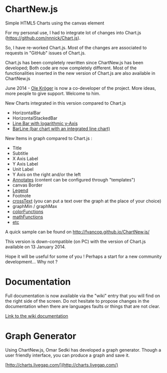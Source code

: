 ChartNew.js
===========


Simple HTML5 Charts using the canvas element




For my personal use, I had to integrate lot of changes into Chart.js (https://github.com/nnnick/Chart.js). 

So, I have re-worked Chart.js. Most of the changes are associated to requests in "GitHub" issues of Chart.js.

Chart.js has been completely rewritten since ChartNew.js has been developed; Both code are now completely different. Most of the functionalities inserted in the new version of Chart.js are also available in ChartNew.js

June 2014 - [Ole Kröger](http://github.com/Wikunia) is now a co-developer of the project. More ideas, more people to give support. Welcome to him. 



New Charts integrated in this version compared to Chart.js

* HorizontalBar
* HorizontalStackedBar
* [Line,Bar with logarithmic y-Axis](../../wiki/100_110_Scale)
* [BarLine (bar chart with an integrated line chart)](../../wiki/070_020_Bar#barline)
	

New Items in graph compared to Chart.js :

* Title
* Subtitle
* X Axis Label
* Y Axis Label
* Unit Label
* Y Axis on the right and/or the left
* [Annotates](../../wiki/100_020_Annotations) (content can be configured through "templates")
* canvas Border
* [Legend](../../wiki/100_090_Legend)
* Footnote
* [crossText](../../wiki/100_040_CrossText) (you can put a text over the graph at the place of your choice)
* graphMin / graphMax
* [colorFunctions](../../wiki/130_color_functions)
* [mathFunctions](../../wiki/170_Math_functions)
* [etc](https://github.com/FVANCOP/ChartNew.js/wiki)
    

A quick sample can be found on http://fvancop.github.io/ChartNew.js/


This version is down-compatible (on PC) with the version of Chart.js available on 13 January 2014.

Hope it will be useful for some of you ! Perhaps a start for a new community development... Why not ?

# Documentation

Full documentation is now available via the "wiki" entry that you will find on the right side of the screen. Do not hesitate to propose changes in the documentation when there are languages faults or things that are not clear.


[Link to the wiki documentation](https://github.com/FVANCOP/ChartNew.js/wiki)


# Graph Generator

Using ChartNew.js, Omar Sedki has developed a graph generator. Though a user friendly interface, you can produce a graph and save it.


[http://charts.livegap.com/](http://charts.livegap.com/)

